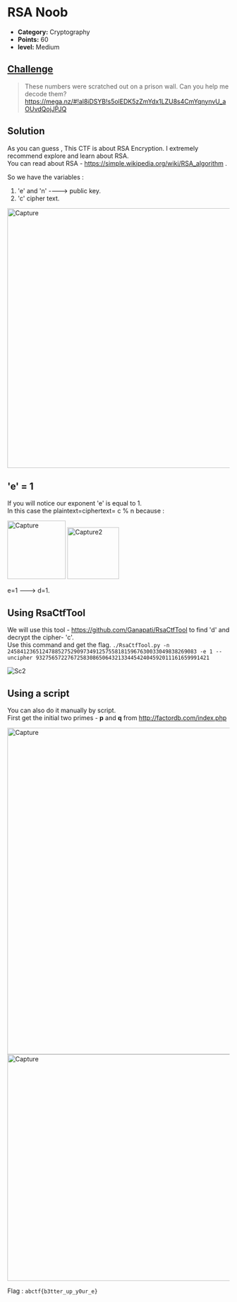 # RSA Noob

* **Category:** Cryptography
* **Points:** 60
* **level:** Medium

## [Challenge](https://ctflearn.com/challenge/120)

> These numbers were scratched out on a prison wall. Can you help me decode them?   
> https://mega.nz/#!al8iDSYB!s5olEDK5zZmYdx1LZU8s4CmYqnynvU_aOUvdQojJPJQ  

## Solution

As you can guess , This CTF is about RSA Encryption. I extremely recommend explore and learn about RSA.  
You can read about RSA - https://simple.wikipedia.org/wiki/RSA_algorithm . 

So we have the variables :
1. 'e' and 'n' ----> public key.  
2. 'c' cipher text.  

<img width="587" alt="Capture" src="https://user-images.githubusercontent.com/57364083/78020414-197b8e00-735a-11ea-9244-ae8034d2ff69.PNG">

## 'e' = 1

If you will notice our exponent 'e' is equal to 1.  
In this case the plaintext=ciphertext= c % n because :  

<img width="132" alt="Capture" src="https://user-images.githubusercontent.com/57364083/78174463-f76d3300-7461-11ea-88a0-007c69aeefb2.PNG">

<img width="117" alt="Capture2" src="https://user-images.githubusercontent.com/57364083/78174555-1d92d300-7462-11ea-9c8e-5316639d5b2f.PNG">


e=1 ---> d=1.  




## Using RsaCtfTool

We will use this tool - https://github.com/Ganapati/RsaCtfTool to find 'd' and decrypt the cipher- 'c'.  
Use this command and get the flag. ```./RsaCtfTool.py -n 245841236512478852752909734912575581815967630033049838269083 -e 1 --uncipher 9327565722767258308650643213344542404592011161659991421```

![Sc2](https://user-images.githubusercontent.com/57364083/78021121-5a27d700-735b-11ea-9b04-690ff9788aaf.png)

## Using a script

You can also do it manually by script.  
First get the initial two primes - **p** and **q** from http://factordb.com/index.php

<img width="738" alt="Capture" src="https://user-images.githubusercontent.com/57364083/78037123-cadaed80-7373-11ea-82ba-81eb89cb7619.PNG">

<img width="512" alt="Capture" src="https://user-images.githubusercontent.com/57364083/78038090-14780800-7375-11ea-992d-4365f7cb192b.PNG">


Flag : ```abctf{b3tter_up_y0ur_e}```

